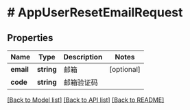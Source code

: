 # # AppUserResetEmailRequest

## Properties

Name | Type | Description | Notes
------------ | ------------- | ------------- | -------------
**email** | **string** | 邮箱 | [optional]
**code** | **string** | 邮箱验证码 |

[[Back to Model list]](../../README.md#models) [[Back to API list]](../../README.md#endpoints) [[Back to README]](../../README.md)

